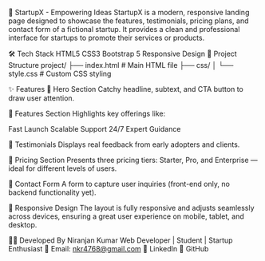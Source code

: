 🚀 StartupX - Empowering Ideas
StartupX is a modern, responsive landing page designed to showcase the features, testimonials, pricing plans, and contact form of a fictional startup. It provides a clean and professional interface for startups to promote their services or products.

🛠 Tech Stack
HTML5
CSS3
Bootstrap 5
Responsive Design
📁 Project Structure
project/
├── index.html        # Main HTML file
├── css/
│   └── style.css     # Custom CSS styling

✨ Features
🔹 Hero Section
Catchy headline, subtext, and CTA button to draw user attention.

🔹 Features Section
Highlights key offerings like:

Fast Launch
Scalable Support
24/7 Expert Guidance

🔹 Testimonials
Displays real feedback from early adopters and clients.

🔹 Pricing Section
Presents three pricing tiers: Starter, Pro, and Enterprise — ideal for different levels of users.

🔹 Contact Form
A form to capture user inquiries (front-end only, no backend functionality yet).

📱 Responsive Design
The layout is fully responsive and adjusts seamlessly across devices, ensuring a great user experience on mobile, tablet, and desktop.

👨‍💻 Developed By
Niranjan Kumar
Web Developer | Student | Startup Enthusiast
📧 Email: nkr4768@gmail.com
🔗 LinkedIn
🐙 GitHub

